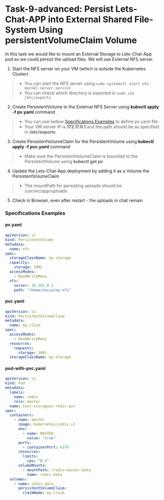 # Task-9-advanced: Persist Lets-Chat-APP into External Shared File-System Using **persistentVolumeClaim** Volume
In this task we would like to mount an External Storage to Lets-Chat-App pod so we could persist the upload files.
We will use External NFS server.
1. Start the NFS server on your VM (which is outside the Kubernetes Cluster)
  > * You can start the NFS server using `sudo systemctl start nfs-kernel-server.service`
  > * You can check which directory is exported in `sudo cat /etc/exports`
2. Create PersistentVolume to the External NFS Server using **kubectl apply -f pv.yaml** command
  > * You can use bellow [Specifications Examples](#specifications-examples) to define pv yaml file
  > * Your VM server IP is **172.17.0.1** and the path should be as specified in **/etc/exports**
3. Create PersistentVolumeClaim for the PersistentVolume using **kubectl apply -f pvc.yaml** command
  > * Make sure the PersistentVolumeClaim is bounded to the PersistentVolume using **kubectl get pv**
4. Update the Lets-Chat-App deployment by adding it as a Volume the PersistentVolumeClaim
  > * The mountPath for persisting uploads should be /usr/src/app/uploads
5. Check in Browser, even after restart - the uploads in chat remain

  
### Specifications Examples
#### pv.yaml
```yaml
apiVersion: v1
kind: PersistentVolume
metadata:
  name: nfs
spec:
  storageClassName: my-storage
  capacity:
    storage: 10Mi
  accessModes:
    - ReadWriteMany
  nfs:
    server: 10.192.0.1
    path: "/home/nesia/my-nfs"
```
#### pvc.yaml
```yaml
apiVersion: v1
kind: PersistentVolumeClaim
metadata:
  name: my-claim
spec:
  accessModes:
    - ReadWriteMany
  resources:
    requests:
      storage: 10Mi
  storageClassName: my-storage
```

#### pod-with-pvc.yaml
```yaml
apiVersion: v1
kind: Pod
metadata:
  labels:
    name: redis
    role: master
  name: test-storageos-redis-pvc
spec:
  containers:
    - name: master
      image: kubernetes/redis:v1
      env:
        - name: MASTER
          value: "true"
      ports:
        - containerPort: 6379
      resources:
        limits:
          cpu: "0.1"
      volumeMounts:
        - mountPath: /redis-master-data
          name: redis-data
  volumes:
    - name: redis-data
      persistentVolumeClaim:
        claimName: my-claim
```
